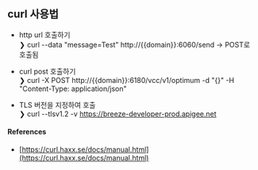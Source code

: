 ## curl 사용법

- http url 호출하기  
❯ curl --data "message=Test" http://{{domain}}:6060/send -> POST로 호출됨

- curl post 호출하기  
❯ curl -X POST http://{{domain}}:6180/vcc/v1/optimum -d "{}" -H "Content-Type: application/json"

- TLS 버전을 지정하여 호출  
❯ curl --tlsv1.2 -v https://breeze-developer-prod.apigee.net

#### References
- [https://curl.haxx.se/docs/manual.html](https://curl.haxx.se/docs/manual.html)

